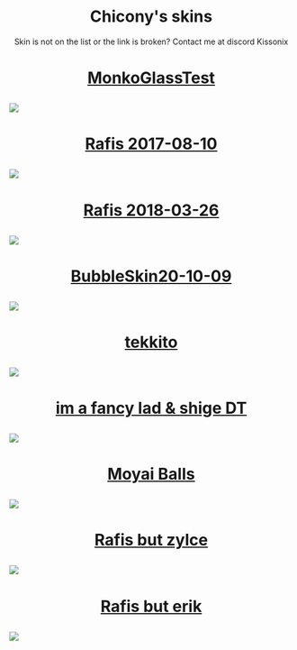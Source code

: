<h1 align="center">Chicony's skins</h1>
<p align="center">
  Skin is not on the list or the link is broken? Contact me at discord Kissonix
</p>

<!-- Skin template, part to edit are wrapped in ``
<h1>
  <a href="`link to the skin`">
    <p align="center">
      `skin's name`
    </p>
    <img src="`link to the screenshot`"/>
  </a>
</h1>
-->

<h1>
  <a href="https://cdn.discordapp.com/attachments/1077572371004788838/1170710168993026238/MonkoGlassTest.osk?ex=655a07cf&is=654792cf&hm=e064ff61ed171b479df4e222cff023e3b09341649500aedba68dd92f88cafc95&">
    <p align="center">
      MonkoGlassTest
    </p>
    <img src="https://cdn.discordapp.com/attachments/1211223938265382912/1211224440566841354/screenshot964.jpg?ex=65ed6baa&is=65daf6aa&hm=ef83eb12945a20c51e98f5e9411101441f25bc82ffc78bd8eb2da44a398e2f3c&"/>
  </a>
</h1>

<h1>
  <a href="https://cdn.discordapp.com/attachments/614125314154561567/1170720328104816720/Rafis_2017-08-10.osk?ex=655a1145&is=65479c45&hm=a84d13f68e53523b7a398ad227e907700bef658cce02eff15b34b833fe762a82&">
    <p align="center">
      Rafis 2017-08-10
    </p>  
    <img src="https://cdn.discordapp.com/attachments/1077572371004788838/1184180899038888056/screenshot151.jpg?ex=658b0967&is=65789467&hm=52649c4fa9ce4434a1c92f557f713750c76fb6e85d8e30e577fa483ae0620bd2&"/>
  </a>
</h1>

<h1>
  <a href="https://drive.google.com/file/d/1UOW7NN7TWV8CxHpp_KKrKVHyq3WDJ0HN/view?usp=drive_link">
    <p align="center">
      Rafis 2018-03-26
    </p>
    <img src="https://cdn.discordapp.com/attachments/1077572371004788838/1188089625097543782/screenshot001.jpg?ex=659941b0&is=6586ccb0&hm=40240848353b664879b211d972b6785f2ba716450c258d353f6e5eac40745922&"/>
  </a>
</h1>

<h1>
  <a href="https://cdn.discordapp.com/attachments/1077572371004788838/1170721587813687327/BubbleSkin20-10-09.osk?ex=655a1271&is=65479d71&hm=74af508a23001707b1016bf288a2e16452cb68908583148fdf8e0f1529ba38fb&">
    <p align="center">
      BubbleSkin20-10-09
    </p>
    <img src="https://cdn.discordapp.com/attachments/1077572371004788838/1184180899512856616/screenshot152.jpg?ex=658b0967&is=65789467&hm=429f78007ab14096fdacec97b3d606a250c82ccf76d5eb8882e27b2077ede653&"/>
  </a>
</h1>

<h1>
  <a href="https://cdn.discordapp.com/attachments/1077572371004788838/1170724942384472204/tekkito.osk?ex=655a1591&is=6547a091&hm=65035887b0d1c9bd04e50994c79418384480e86f765044e0eac74cf5bf533d2b&">
    <p align="center">
      tekkito
    </p>
    <img src="https://cdn.discordapp.com/attachments/1077572371004788838/1184180899802259476/screenshot153.jpg?ex=658b0967&is=65789467&hm=2fd0b5b6a3bac6edda1b2ff844c42f895192c418b0040785d2bfd1887725d6b7&"/>
  </a>
</h1>

<h1>
  <a href="https://cdn.discordapp.com/attachments/614125314154561567/1170760691792216164/im_a_fancy_lad__shige_DT.osk?ex=655a36dc&is=6547c1dc&hm=9d1e1d478711a325c4357769c2a839fa59fdf25cdf48d6be43fb3d28352bb9ae&">
    <p align="center">
      im a fancy lad & shige DT
    </p>
    <img src="https://cdn.discordapp.com/attachments/1077572371004788838/1184180900121030747/screenshot154.jpg?ex=658b0967&is=65789467&hm=f5669a115a80febcbb440e69a1b3e70a1a08980e99319b70c572b3fb538ace1c&"/>
  </a>
</h1>

<h1>
  <a href="https://cdn.discordapp.com/attachments/1077572371004788838/1176564732006768671/Moyai_Balls.osk?ex=656f544b&is=655cdf4b&hm=d318bcbe38e17f816775ed8496c8d7c84da35971d7ed74568174eec1360426c5&">
    <p align="center">
      Moyai Balls
    </p>
    <img src="https://cdn.discordapp.com/attachments/1077572371004788838/1184180900435599410/screenshot155.jpg?ex=658b0967&is=65789467&hm=9db39ba4b2403ce13ca5ba2bb2028fe04bddec7e48d874d8e129c7e4f4145482&"/>
  </a>
</h1>

<h1>
  <a href="https://drive.google.com/file/d/18tJTqez4uPMFKLjb2y_uhtcZmbq63ITx/view">
    <p align="center">
      Rafis but zylce
    </p>
    <img src="https://cdn.discordapp.com/attachments/1211223938265382912/1211225216660021318/7291.jpg?ex=65ed6c63&is=65daf763&hm=a98283f48ed2a3cf01b7576e34c1693a255335c4210a605649568f478d6ad0e9&"/>
  </a>
</h1>

<h1>
  <a href="https://drive.google.com/file/d/1-5AOM3k0GOoTLNJqvHoQUQtV8fVC3_Wq/view">
    <p align="center">
      Rafis but erik
    </p>
    <img src="https://cdn.discordapp.com/attachments/1077572371004788838/1193238335100047550/screenshot005.jpg?ex=65abfccc&is=659987cc&hm=6f0080519473b14efa17b4239522454ef3348f6fd4ad8b17436e417c64b2ab40&"/>
  </a>
</h1>
